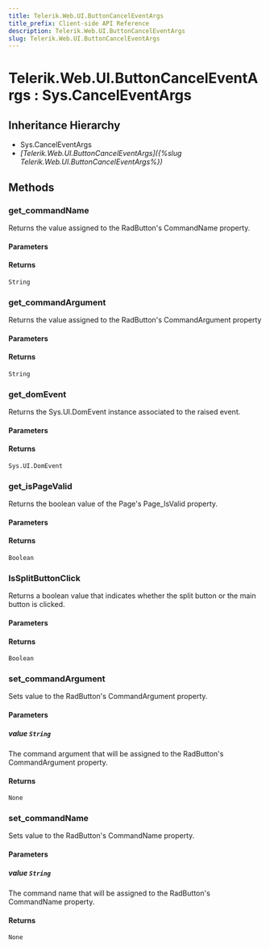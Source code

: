 ```yaml
---
title: Telerik.Web.UI.ButtonCancelEventArgs
title_prefix: Client-side API Reference
description: Telerik.Web.UI.ButtonCancelEventArgs
slug: Telerik.Web.UI.ButtonCancelEventArgs
---
```


# Telerik.Web.UI.ButtonCancelEventArgs : Sys.CancelEventArgs 

## Inheritance Hierarchy

* Sys.CancelEventArgs
* *[Telerik.Web.UI.ButtonCancelEventArgs]({%slug Telerik.Web.UI.ButtonCancelEventArgs%})*


## Methods

###  get_commandName

Returns the value assigned to the RadButton's CommandName property.

#### Parameters

#### Returns

`String` 

### get_commandArgument

Returns the value assigned to the RadButton's CommandArgument property 

#### Parameters

#### Returns

`String` 

### get_domEvent

Returns the Sys.UI.DomEvent instance associated to the raised event.

#### Parameters

#### Returns

`Sys.UI.DomEvent` 

### get_isPageValid

Returns the boolean value of the Page's Page_IsValid property.  

#### Parameters

#### Returns

`Boolean` 



### IsSplitButtonClick

Returns a boolean value that indicates whether the split button or the main button is clicked.

#### Parameters

#### Returns

`Boolean` 

### set_commandArgument

Sets value to the RadButton's CommandArgument property. 

#### Parameters

##### value `String` 

The command argument that will be assigned to the RadButton's CommandArgument property.

#### Returns

`None` 

### set_commandName

Sets value to the RadButton's CommandName property.

#### Parameters

##### value `String`

The command name that will be assigned to the RadButton's CommandName property.

#### Returns

`None`

 

